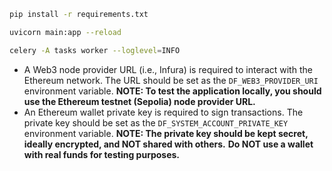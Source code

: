 ```bash
pip install -r requirements.txt
```

```bash
uvicorn main:app --reload
```

```bash
celery -A tasks worker --loglevel=INFO
```

- A Web3 node provider URL (i.e., Infura) is required to interact with the Ethereum network.
  The URL should be set as the `DF_WEB3_PROVIDER_URI` environment variable.
  **NOTE: To test the application locally, you should use the Ethereum testnet (Sepolia) node provider URL.**
- An Ethereum wallet private key is required to sign transactions.
  The private key should be set as the `DF_SYSTEM_ACCOUNT_PRIVATE_KEY` environment variable.
  **NOTE: The private key should be kept secret, ideally encrypted, and NOT shared with others.**
  **Do NOT use a wallet with real funds for testing purposes.**

